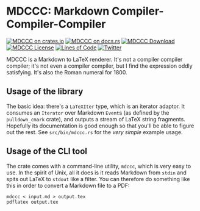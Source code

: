 # MDCCC: Markdown Compiler-Compiler-Compiler

[![MDCCC on crates.io](https://img.shields.io/crates/v/mdccc.svg)](https://crates.io/crates/mdccc)
[![MDCCC on docs.rs](https://docs.rs/mdccc/badge.svg)](https://docs.rs/mdccc)
[![MDCCC Download](https://img.shields.io/crates/d/mdccc.svg)](https://crates.io/crates/mdccc)
[![MDCCC License](https://img.shields.io/badge/license-MIT-blue.svg)](https://github.com/H2CO3/mdccc/blob/master/LICENSE.txt)
[![Lines of Code](https://tokei.rs/b1/github/H2CO3/mdccc)](https://github.com/Aaronepower/tokei)
[![Twitter](https://img.shields.io/badge/twitter-@H2CO3_iOS-blue.svg?style=flat&colorB=64A5DE&label=Twitter)](http://twitter.com/H2CO3_iOS)

MDCCC is a Markdown to LaTeX renderer. It's not a compiler compiler compiler;
it's not even a compiler compiler, but I find the expression oddly satisfying.
It's also the Roman numeral for 1800.

## Usage of the library

The basic idea: there's a `LaTeXIter` type, which is an iterator adaptor. It
consumes an `Iterator` over Markdown `Event`s (as defined by the
`pulldown_cmark` crate), and outputs a stream of LaTeX string fragments.
Hopefully its documentation is good enough so that you'll be able to figure
out the rest. See `src/bin/mdccc.rs` for the *very simple* example usage.

## Usage of the CLI tool

The crate comes with a command-line utility, `mdccc`, which is very easy to
use. In the spirit of Unix, all it does is it reads Markdown from `stdin`
and spits out LaTeX to `stdout` like a filter. You can therefore do something
like this in order to convert a Markdown file to a PDF:

    mdccc < input.md > output.tex
    pdflatex output.tex
